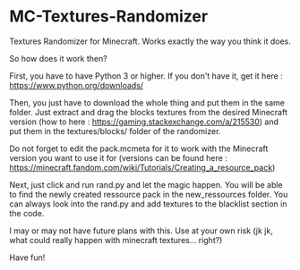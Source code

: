 # MC-Textures-Randomizer
Textures Randomizer for Minecraft. Works exactly the way you think it does.

So how does it work then?

First, you have to have Python 3 or higher.
If you don't have it, get it here : https://www.python.org/downloads/

Then, you just have to download the whole thing and put them in the same folder.
Just extract and drag the blocks textures from the desired Minecraft version (how to here : https://gaming.stackexchange.com/a/215530) and put them in the textures/blocks/ folder of the randomizer.

Do not forget to edit the pack.mcmeta for it to work with the Minecraft version you want to use it for (versions can be found here : https://minecraft.fandom.com/wiki/Tutorials/Creating_a_resource_pack)

Next, just click and run rand.py and let the magic happen.
You will be able to find the newly created ressource pack in the new_ressources folder.
You can always look into the rand.py and add textures to the blacklist section in the code.

I may or may not have future plans with this. Use at your own risk (jk jk, what could really happen with minecraft textures... right?)

Have fun!
